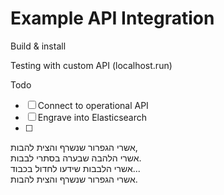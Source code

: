 # Example API Integration

Build & install

Testing with custom API (localhost.run)

Todo
- [ ] Connect to operational API
- [ ] Engrave into Elasticsearch
- [ ] 

אשרי הגפרור שנשרף והצית להבות,  
אשרי הלהבה שבערה בסתרי לבבות.  
אשרי הלבבות שידעו לחדול בכבוד...  
אשרי הגפרור שנשרף והצית להבות.

